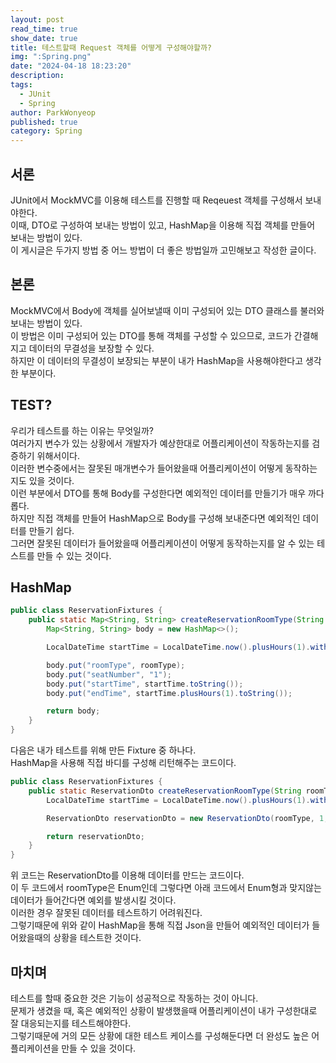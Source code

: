 ```yaml
---
layout: post
read_time: true
show_date: true
title: 테스트할때 Request 객체를 어떻게 구성해야할까?
img: ":Spring.png"
date: "2024-04-18 18:23:20"
description: 
tags:
  - JUnit
  - Spring
author: ParkWonyeop
published: true
category: Spring
---
```

## 서론

JUnit에서 MockMVC를 이용해 테스트를 진행할 때 Reqeuest 객체를 구성해서 보내야한다.  
이때, DTO로 구성하여 보내는 방법이 있고, HashMap을 이용해 직접 객체를 만들어 보내는 방법이 있다.  
이 게시글은 두가지 방법 중 어느 방법이 더 좋은 방법일까 고민해보고 작성한 글이다.  

## 본론

MockMVC에서 Body에 객체를 실어보낼때 이미 구성되어 있는 DTO 클래스를 불러와 보내는 방법이 있다.  
이 방법은 이미 구성되어 있는 DTO를 통해 객체를 구성할 수 있으므로, 코드가 간결해지고 데이터의 무결성을 보장할 수 있다.  
하지만 이 데이터의 무결성이 보장되는 부분이 내가 HashMap을 사용해야한다고 생각한 부분이다.  

## TEST?

우리가 테스트를 하는 이유는 무엇일까?  
여러가지 변수가 있는 상황에서 개발자가 예상한대로 어플리케이션이 작동하는지를 검증하기 위해서이다.  
이러한 변수중에서는 잘못된 매개변수가 들어왔을때 어플리케이션이 어떻게 동작하는지도 있을 것이다.  
이런 부분에서 DTO를 통해 Body를 구성한다면 예외적인 데이터를 만들기가 매우 까다롭다.  
하지만 직접 객체를 만들어 HashMap으로 Body를 구성해 보내준다면 예외적인 데이터를 만들기 쉽다.  
그러면 잘못된 데이터가 들어왔을때 어플리케이션이 어떻게 동작하는지를 알 수 있는 테스트를 만들 수 있는 것이다.  

## HashMap

```JAVA
public class ReservationFixtures {
    public static Map<String, String> createReservationRoomType(String roomType) throws JsonProcessingException {
        Map<String, String> body = new HashMap<>();

        LocalDateTime startTime = LocalDateTime.now().plusHours(1).withMinute(0).withSecond(0).withNano(0);

        body.put("roomType", roomType);
        body.put("seatNumber", "1");
        body.put("startTime", startTime.toString());
        body.put("endTime", startTime.plusHours(1).toString());

        return body;
    }
}
```

다음은 내가 테스트를 위해 만든 Fixture 중 하나다.  
HashMap을 사용해 직접 바디를 구성해 리턴해주는 코드이다.  

```Java
public class ReservationFixtures {
    public static ReservationDto createReservationRoomType(String roomType) {
        LocalDateTime startTime = LocalDateTime.now().plusHours(1).withMinute(0).withSecond(0).withNano(0);

        ReservationDto reservationDto = new ReservationDto(roomType, 1, startTime, startTime.plusHours(1));

        return reservationDto;
    }
}
```

위 코드는 ReservationDto를 이용해 데이터를 만드는 코드이다.  
이 두 코드에서 roomType은 Enum인데 그렇다면 아래 코드에서 Enum형과 맞지않는 데이터가 들어간다면 예외를 발생시킬 것이다.  
이러한 경우 잘못된 데이터를 테스트하기 어려워진다.  
그렇기때문에 위와 같이 HashMap을 통해 직접 Json을 만들어 예외적인 데이터가 들어왔을때의 상황을 테스트한 것이다.  

## 마치며

테스트를 할때 중요한 것은 기능이 성공적으로 작동하는 것이 아니다.  
문제가 생겼을 때, 혹은 예외적인 상황이 발생했을때 어플리케이션이 내가 구성한대로 잘 대응되는지를 테스트해야한다.  
그렇기때문에 거의 모든 상황에 대한 테스트 케이스를 구성해둔다면 더 완성도 높은 어플리케이션을 만들 수 있을 것이다.  